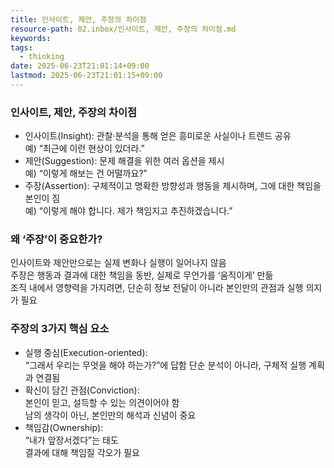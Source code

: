 ```yaml
---
title: 인사이트, 제안, 주장의 차이점
resource-path: 02.inbox/인사이트, 제안, 주장의 차이점.md
keywords:
tags:
  - thinking
date: 2025-06-23T21:01:14+09:00
lastmod: 2025-06-23T21:01:15+09:00
---
```

### 인사이트, 제안, 주장의 차이점

- 인사이트(Insight): 관찰·분석을 통해 얻은 흥미로운 사실이나 트렌드 공유  
  예) “최근에 이런 현상이 있더라.”
- 제안(Suggestion): 문제 해결을 위한 여러 옵션을 제시  
  예) “이렇게 해보는 건 어떨까요?”
- 주장(Assertion): 구체적이고 명확한 방향성과 행동을 제시하며, 그에 대한 책임을 본인이 짐  
  예) “이렇게 해야 합니다. 제가 책임지고 추진하겠습니다.”

### 왜 ‘주장’이 중요한가?

인사이트와 제안만으로는 실제 변화나 실행이 일어나지 않음  
주장은 행동과 결과에 대한 책임을 동반, 실제로 무언가를 ‘움직이게’ 만듦  
조직 내에서 영향력을 가지려면, 단순히 정보 전달이 아니라 본인만의 관점과 실행 의지가 필요  

### 주장의 3가지 핵심 요소

- 실행 중심(Execution-oriented):  
  “그래서 우리는 무엇을 해야 하는가?”에 답함 단순 분석이 아니라, 구체적 실행 계획과 연결됨  
- 확신이 담긴 관점(Conviction):  
  본인이 믿고, 설득할 수 있는 의견이어야 함  
  남의 생각이 아닌, 본인만의 해석과 신념이 중요  
- 책임감(Ownership):  
  “내가 앞장서겠다”는 태도  
  결과에 대해 책임질 각오가 필요  
